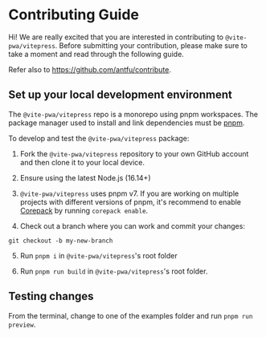 # Contributing Guide

Hi! We are really excited that you are interested in contributing to `@vite-pwa/vitepress`. Before submitting your contribution, please make sure to take a moment and read through the following guide.

Refer also to https://github.com/antfu/contribute.
## Set up your local development environment

The `@vite-pwa/vitepress` repo is a monorepo using pnpm workspaces. The package manager used to install and link dependencies must be [pnpm](https://pnpm.io/).

To develop and test the `@vite-pwa/vitepress` package:

1. Fork the `@vite-pwa/vitepress` repository to your own GitHub account and then clone it to your local device.

2. Ensure using the latest Node.js (16.14+)

3. `@vite-pwa/vitepress` uses pnpm v7. If you are working on multiple projects with different versions of pnpm, it's recommend to enable [Corepack](https://github.com/nodejs/corepack) by running `corepack enable`.

4. Check out a branch where you can work and commit your changes:
```shell
git checkout -b my-new-branch
```

5. Run `pnpm i` in `@vite-pwa/vitepress`'s root folder

6. Run `pnpm run build` in `@vite-pwa/vitepress`'s root folder.

## Testing changes

From the terminal, change to one of the examples folder and run `pnpm run preview`.

